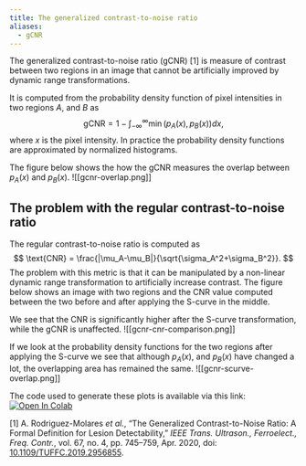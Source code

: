 ```yaml
---
title: The generalized contrast-to-noise ratio
aliases:
  - gCNR
---
```

The generalized contrast-to-noise ratio (gCNR) [1] is measure of contrast between two regions in an image that cannot be artificially improved by dynamic range transformations.

It is computed from the probability density function of pixel intensities in two regions $A$, and $B$ as 
$$
\text{gCNR} = 1-\int_{-\infty}^{\infty} \min(p_A(x), p_B(x)) dx,
$$
where $x$ is the pixel intensity. In practice the probability density functions are approximated by normalized histograms.

The figure below shows the how the gCNR measures the overlap between $p_A(x)$ and $p_B(x)$.
![[gcnr-overlap.png]]

## The problem with the regular contrast-to-noise ratio
The regular contrast-to-noise ratio is computed as
$$
\text{CNR} = \frac{|\mu_A-\mu_B|}{\sqrt{\sigma_A^2+\sigma_B^2}}.
$$
The problem with this metric is that it can be manipulated by a non-linear dynamic range transformation to artificially increase contrast. The figure below shows an image with two regions and the CNR value computed between the two before and after applying the S-curve in the middle.

We see that the CNR is significantly higher after the S-curve transformation, while the gCNR is unaffected.
![[gcnr-cnr-comparison.png]]

If we look at the probability density functions for the two regions after applying the S-curve we see that although $p_A(x)$, and $p_B(x)$ have changed a lot, the overlapping area has remained the same.
![[gcnr-scurve-overlap.png]]

The code used to generate these plots is available via this link:
[![Open In Colab](https://colab.research.google.com/assets/colab-badge.svg)](https://colab.research.google.com/github/vincentvdschaft/quartz-website/blob/v4/figure-generation/gcnr.ipynb)

[1] A. Rodriguez-Molares _et al._, “The Generalized Contrast-to-Noise Ratio: A Formal Definition for Lesion Detectability,” _IEEE Trans. Ultrason., Ferroelect., Freq. Contr._, vol. 67, no. 4, pp. 745–759, Apr. 2020, doi: [10.1109/TUFFC.2019.2956855](https://doi.org/10.1109/TUFFC.2019.2956855).